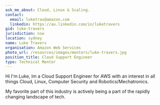 ```yaml
---
ask_me_about: Cloud, Linux & Scaling.
contact:
  email: luketrav@amazon.com
  linkedin: https://au.linkedin.com/in/luketravers
gid: luke-travers
jurisdiction: nsw
location: sydney
name: Luke Travers
organisation: Amazon Web Services
photo_url: /resources/images/mentors/luke-travers.jpg
position_title: Cloud Support Engineer
type: Technical Mentor
---
```


Hi I'm Luke, Im a Cloud Support Engineer for AWS with an interest in all things Cloud, Linux, Computer Security and Robotics/Mechatronics.

My favorite part of this industry is actively being a part of the rapidly changing landscape of tech.